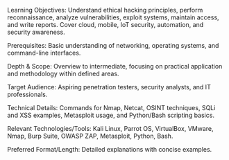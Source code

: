 Learning Objectives: Understand ethical hacking principles, perform reconnaissance, analyze vulnerabilities, exploit systems, maintain access, and write reports. Cover cloud, mobile, IoT security, automation, and security awareness.

Prerequisites: Basic understanding of networking, operating systems, and command-line interfaces.

Depth & Scope: Overview to intermediate, focusing on practical application and methodology within defined areas.

Target Audience: Aspiring penetration testers, security analysts, and IT professionals.

Technical Details: Commands for Nmap, Netcat, OSINT techniques, SQLi and XSS examples, Metasploit usage, and Python/Bash scripting basics.

Relevant Technologies/Tools: Kali Linux, Parrot OS, VirtualBox, VMware, Nmap, Burp Suite, OWASP ZAP, Metasploit, Python, Bash.

Preferred Format/Length: Detailed explanations with concise examples.
